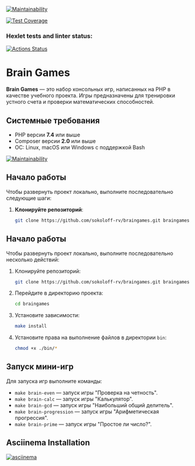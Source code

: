 [![Maintainability](https://api.codeclimate.com/v1/badges/eff196e60b287efee701/maintainability)](https://codeclimate.com/github/denisparamon/php-project-45/maintainability)

[![Test Coverage](https://api.codeclimate.com/v1/badges/eff196e60b287efee701/test_coverage)](https://codeclimate.com/github/denisparamon/php-project-45/test_coverage)

### Hexlet tests and linter status:
[![Actions Status](https://github.com/denisparamon/php-project-45/actions/workflows/hexlet-check.yml/badge.svg)](https://github.com/denisparamon/php-project-45/actions)

# Brain Games

**Brain Games** — это набор консольных игр, написанных на PHP в качестве учебного проекта. Игры предназначены для тренировки устного счета и проверки математических способностей.

## Системные требования

- PHP версии **7.4** или выше 
- Composer версии **2.0** или выше
- ОС: Linux, macOS или Windows с поддержкой Bash


[![Maintainability](https://api.codeclimate.com/v1/badges/<ваш-токен>/maintainability)](https://codeclimate.com/github/denisparamon/php-project-45/maintainability)


## Начало работы

Чтобы развернуть проект локально, выполните последовательно следующие шаги:

1. **Клонируйте репозиторий**:
   ```bash
   git clone https://github.com/sokoloff-rv/braingames.git braingames


## Начало работы

Чтобы развернуть проект локально, выполните последовательно несколько действий:

1. Клонируйте репозиторий:
    
    ```bash
    git clone https://github.com/sokoloff-rv/braingames.git braingames
    ```
    
2. Перейдите в директорию проекта:
    
    ```bash
    cd braingames
    ```
    
3. Установите зависимости:
    
    ```bash
    make install
    ```
    
4. Установите права на выполнение файлов в директории `bin`:
    
    ```bash
    chmod +x ./bin/*
    ```
    

## Запуск мини-игр

Для запуска игр выполните команды:

- `make brain-even` — запуск игры "Проверка на четность".
- `make brain-calc` — запуск игры "Калькулятор".
- `make brain-gcd` — запуск игры "Наибольший общий делитель".
- `make brain-progression` — запуск игры "Арифметическая прогрессия".
- `make brain-prime` — запуск игры "Простое ли число?".

## Asciinema Installation

[![asciinema](https://asciinema.org/a/lONFlpq8zBZFp9G9WRv7q4CvG.svg)](https://asciinema.org/a/lONFlpq8zBZFp9G9WRv7q4CvG)
